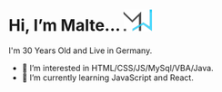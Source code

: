 
<h1> Hi, I’m Malte...   <img width="50px" src="MW_Dev_Dunke.png"> </h1>
  




<p> I'm 30 Years Old and Live in Germany. </p>


- 👀 I’m interested in HTML/CSS/JS/MySql/VBA/Java.
- 🌱 I’m currently learning JavaScript and React.


<!---
osbad28/osbad28 is a ✨ special ✨ repository because its `README.md` (this file) appears on your GitHub profile.
You can click the Preview link to take a look at your changes.
--->



